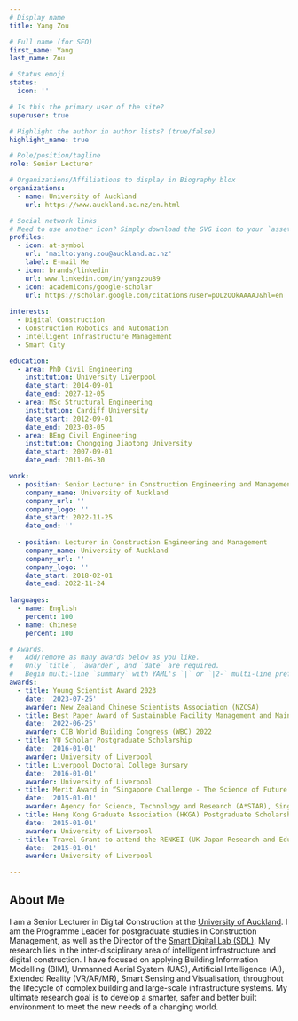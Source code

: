 ```yaml
---
# Display name
title: Yang Zou

# Full name (for SEO)
first_name: Yang
last_name: Zou

# Status emoji
status:
  icon: ''

# Is this the primary user of the site?
superuser: true

# Highlight the author in author lists? (true/false)
highlight_name: true

# Role/position/tagline
role: Senior Lecturer

# Organizations/Affiliations to display in Biography blox
organizations:
  - name: University of Auckland
    url: https://www.auckland.ac.nz/en.html

# Social network links
# Need to use another icon? Simply download the SVG icon to your `assets/media/icons/` folder.
profiles:
  - icon: at-symbol
    url: 'mailto:yang.zou@auckland.ac.nz'
    label: E-mail Me
  - icon: brands/linkedin
    url: www.linkedin.com/in/yangzou89
  - icon: academicons/google-scholar
    url: https://scholar.google.com/citations?user=pOLzOOkAAAAJ&hl=en
  
interests:
  - Digital Construction
  - Construction Robotics and Automation
  - Intelligent Infrastructure Management
  - Smart City

education:
  - area: PhD Civil Engineering
    institution: University Liverpool
    date_start: 2014-09-01
    date_end: 2027-12-05  
  - area: MSc Structural Engineering
    institution: Cardiff University
    date_start: 2012-09-01
    date_end: 2023-03-05
  - area: BEng Civil Engineering
    institution: Chongqing Jiaotong University
    date_start: 2007-09-01
    date_end: 2011-06-30

work:
  - position: Senior Lecturer in Construction Engineering and Management
    company_name: University of Auckland
    company_url: ''
    company_logo: ''
    date_start: 2022-11-25
    date_end: ''
    
  - position: Lecturer in Construction Engineering and Management
    company_name: University of Auckland
    company_url: ''
    company_logo: ''
    date_start: 2018-02-01
    date_end: 2022-11-24
    
languages:
  - name: English
    percent: 100
  - name: Chinese
    percent: 100

# Awards.
#   Add/remove as many awards below as you like.
#   Only `title`, `awarder`, and `date` are required.
#   Begin multi-line `summary` with YAML's `|` or `|2-` multi-line prefix and indent 2 spaces below.
awards:
  - title: Young Scientist Award 2023
    date: '2023-07-25'
    awarder: New Zealand Chinese Scientists Association (NZCSA)
  - title: Best Paper Award of Sustainable Facility Management and Maintenance
    date: '2022-06-25'
    awarder: CIB World Building Congress (WBC) 2022
  - title: YU Scholar Postgraduate Scholarship
    date: '2016-01-01'
    awarder: University of Liverpool
  - title: Liverpool Doctoral College Bursary
    date: '2016-01-01'
    awarder: University of Liverpool
  - title: Merit Award in “Singapore Challenge - The Science of Future Cities”
    date: '2015-01-01'
    awarder: Agency for Science, Technology and Research (A*STAR), Singapore
  - title: Hong Kong Graduate Association (HKGA) Postgraduate Scholarship
    date: '2015-01-01'
    awarder: University of Liverpool
  - title: Travel Grant to attend the RENKEI (UK-Japan Research and Education for Knowledge Economy Initiatives) Spring School 2015
    date: '2015-01-01'
    awarder: University of Liverpool
  
---
```


## About Me

I am a Senior Lecturer in Digital Construction at the [University of Auckland](www.auckland.ac.nz). I am the Programme Leader for postgraduate studies in Construction Management, as well as the Director of the [Smart Digital Lab (SDL)](https://my.matterport.com/show/?m=BJL6tB5cZrv). My research lies in the inter-disciplinary area of intelligent infrastructure and digital construction. I have focused on applying Building Information Modelling (BIM), Unmanned Aerial System (UAS), Artificial Intelligence (AI), Extended Reality (VR/AR/MR), Smart Sensing and Visualisation, throughout the lifecycle of complex building and large-scale infrastructure systems. My ultimate research goal is to develop a smarter, safer and better built environment to meet the new needs of a changing world.
